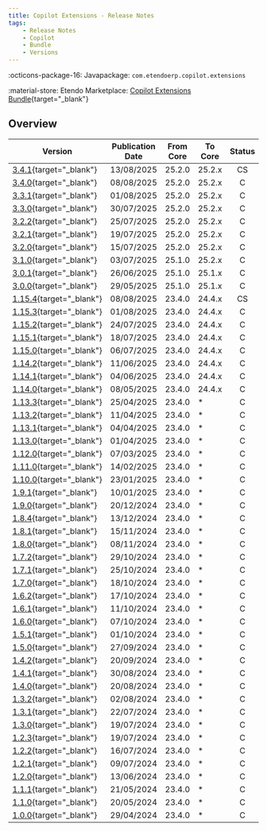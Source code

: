 ```yaml
---
title: Copilot Extensions - Release Notes
tags:
    - Release Notes
    - Copilot
    - Bundle
    - Versions
---
```

:octicons-package-16: Javapackage: `com.etendoerp.copilot.extensions`

:material-store: Etendo Marketplace: [Copilot Extensions Bundle](https://marketplace.etendo.cloud/#/product-details?module=82C5DA1B57884611ABA8F025619D4C05){target="_blank"}

## Overview

| Version | Publication Date | From Core | To Core | Status | GitHub|
| --- | --- | --- | --- | :---: | :---: |
| [3.4.1](https://github.com/etendosoftware/com.etendoerp.copilot.extensions/releases/tag/3.4.1){target="_blank"} | 13/08/2025 | 25.2.0 | 25.2.x | CS | :white_check_mark: |
| [3.4.0](https://github.com/etendosoftware/com.etendoerp.copilot.extensions/releases/tag/3.4.0){target="_blank"} | 08/08/2025 | 25.2.0 | 25.2.x | C | :white_check_mark: |
| [3.3.1](https://github.com/etendosoftware/com.etendoerp.copilot.extensions/releases/tag/3.3.1){target="_blank"} | 01/08/2025 | 25.2.0 | 25.2.x | C | :white_check_mark: |
| [3.3.0](https://github.com/etendosoftware/com.etendoerp.copilot.extensions/releases/tag/3.3.0){target="_blank"} | 30/07/2025 | 25.2.0 | 25.2.x | C | :white_check_mark: |
| [3.2.2](https://github.com/etendosoftware/com.etendoerp.copilot.extensions/releases/tag/3.2.2){target="_blank"} | 25/07/2025 | 25.2.0 | 25.2.x | C | :white_check_mark: |
| [3.2.1](https://github.com/etendosoftware/com.etendoerp.copilot.extensions/releases/tag/3.2.1){target="_blank"} | 19/07/2025 | 25.2.0 | 25.2.x | C | :white_check_mark: |
| [3.2.0](https://github.com/etendosoftware/com.etendoerp.copilot.extensions/releases/tag/3.2.0){target="_blank"} | 15/07/2025 | 25.2.0 | 25.2.x | C | :white_check_mark: |
| [3.1.0](https://github.com/etendosoftware/com.etendoerp.copilot.extensions/releases/tag/3.1.0){target="_blank"}   | 03/07/2025 | 25.1.0 | 25.2.x | C | :white_check_mark: |
| [3.0.1](https://github.com/etendosoftware/com.etendoerp.copilot.extensions/releases/tag/3.0.1){target="_blank"}   | 26/06/2025 | 25.1.0 | 25.1.x | C  | :white_check_mark: |
| [3.0.0](https://github.com/etendosoftware/com.etendoerp.copilot.extensions/releases/tag/3.0.0){target="_blank"}   | 29/05/2025 | 25.1.0 | 25.1.x | C  | :white_check_mark: |
| [1.15.4](https://github.com/etendosoftware/com.etendoerp.copilot.extensions/releases/tag/1.15.4){target="_blank"} | 08/08/2025 | 23.4.0 | 24.4.x | CS | :white_check_mark: |
| [1.15.3](https://github.com/etendosoftware/com.etendoerp.copilot.extensions/releases/tag/1.15.3){target="_blank"} | 01/08/2025 | 23.4.0 | 24.4.x | C | :white_check_mark: |
| [1.15.2](https://github.com/etendosoftware/com.etendoerp.copilot.extensions/releases/tag/1.15.2){target="_blank"} | 24/07/2025 | 23.4.0 | 24.4.x | C  | :white_check_mark: |
| [1.15.1](https://github.com/etendosoftware/com.etendoerp.copilot.extensions/releases/tag/1.15.1){target="_blank"} | 18/07/2025 | 23.4.0 | 24.4.x | C  | :white_check_mark: |
| [1.15.0](https://github.com/etendosoftware/com.etendoerp.copilot.extensions/releases/tag/1.15.0){target="_blank"} | 06/07/2025 | 23.4.0 | 24.4.x | C  | :white_check_mark: |
| [1.14.2](https://github.com/etendosoftware/com.etendoerp.copilot.extensions/releases/tag/1.14.2){target="_blank"} | 11/06/2025 | 23.4.0 | 24.4.x | C  | :white_check_mark: |
| [1.14.1](https://github.com/etendosoftware/com.etendoerp.copilot.extensions/releases/tag/1.14.1){target="_blank"} | 04/06/2025 | 23.4.0 | 24.4.x | C  | :white_check_mark: |
| [1.14.0](https://github.com/etendosoftware/com.etendoerp.copilot.extensions/releases/tag/1.14.0){target="_blank"} | 08/05/2025 | 23.4.0 | 24.4.x | C  | :white_check_mark: |
| [1.13.3](https://github.com/etendosoftware/com.etendoerp.copilot.extensions/releases/tag/1.13.3){target="_blank"} | 25/04/2025 | 23.4.0 | * | C | :white_check_mark: |
| [1.13.2](https://github.com/etendosoftware/com.etendoerp.copilot.extensions/releases/tag/1.13.2){target="_blank"} | 11/04/2025 | 23.4.0 | * | C | :white_check_mark: |
| [1.13.1](https://github.com/etendosoftware/com.etendoerp.copilot.extensions/releases/tag/1.13.1){target="_blank"} | 04/04/2025 | 23.4.0 | * | C | :white_check_mark: |
| [1.13.0](https://github.com/etendosoftware/com.etendoerp.copilot.extensions/releases/tag/1.13.0){target="_blank"} | 01/04/2025 | 23.4.0 | * | C | :white_check_mark: |
| [1.12.0](https://github.com/etendosoftware/com.etendoerp.copilot.extensions/releases/tag/1.12.0){target="_blank"} | 07/03/2025 | 23.4.0 | * | C | :white_check_mark: |
| [1.11.0](https://github.com/etendosoftware/com.etendoerp.copilot.extensions/releases/tag/1.11.0){target="_blank"} | 14/02/2025 | 23.4.0 | * | C | :white_check_mark: |
| [1.10.0](https://github.com/etendosoftware/com.etendoerp.copilot.extensions/releases/tag/1.10.0){target="_blank"} | 23/01/2025 | 23.4.0 | * | C | :white_check_mark: |
| [1.9.1](https://github.com/etendosoftware/com.etendoerp.copilot.extensions/releases/tag/1.9.1){target="_blank"}   | 10/01/2025 | 23.4.0 | * | C | :white_check_mark: |
| [1.9.0](https://github.com/etendosoftware/com.etendoerp.copilot.extensions/releases/tag/1.9.0){target="_blank"}   | 20/12/2024 | 23.4.0 | * | C | :white_check_mark: |
| [1.8.4](https://github.com/etendosoftware/com.etendoerp.copilot.extensions/releases/tag/1.8.4){target="_blank"}   | 13/12/2024 | 23.4.0 | * | C | :white_check_mark: |
| [1.8.1](https://github.com/etendosoftware/com.etendoerp.copilot.extensions/releases/tag/1.8.1){target="_blank"}   | 15/11/2024 | 23.4.0 | * | C | :white_check_mark: |
| [1.8.0](https://github.com/etendosoftware/com.etendoerp.copilot.extensions/releases/tag/1.8.0){target="_blank"}   | 08/11/2024 | 23.4.0 | * | C | :white_check_mark: |
| [1.7.2](https://github.com/etendosoftware/com.etendoerp.copilot.extensions/releases/tag/1.7.2){target="_blank"}   | 29/10/2024 | 23.4.0 | * | C | :white_check_mark: |
| [1.7.1](https://github.com/etendosoftware/com.etendoerp.copilot.extensions/releases/tag/1.7.1){target="_blank"}   | 25/10/2024 | 23.4.0 | * | C | :white_check_mark: |
| [1.7.0](https://github.com/etendosoftware/com.etendoerp.copilot.extensions/releases/tag/1.7.0){target="_blank"}   | 18/10/2024 | 23.4.0 | * | C | :white_check_mark: |
| [1.6.2](https://github.com/etendosoftware/com.etendoerp.copilot.extensions/releases/tag/1.6.2){target="_blank"}   | 17/10/2024 | 23.4.0 | * | C | :white_check_mark: |
| [1.6.1](https://github.com/etendosoftware/com.etendoerp.copilot.extensions/releases/tag/1.6.1){target="_blank"}   | 11/10/2024 | 23.4.0 | * | C | :white_check_mark: |
| [1.6.0](https://github.com/etendosoftware/com.etendoerp.copilot.extensions/releases/tag/1.6.0){target="_blank"}   | 07/10/2024 | 23.4.0 | * | C | :white_check_mark: |
| [1.5.1](https://github.com/etendosoftware/com.etendoerp.copilot.extensions/releases/tag/1.5.1){target="_blank"}   | 01/10/2024 | 23.4.0 | * | C | :white_check_mark: |
| [1.5.0](https://github.com/etendosoftware/com.etendoerp.copilot.extensions/releases/tag/1.5.0){target="_blank"}   | 27/09/2024 | 23.4.0 | * | C | :white_check_mark: |
| [1.4.2](https://github.com/etendosoftware/com.etendoerp.copilot.extensions/releases/tag/1.4.2){target="_blank"}   | 20/09/2024 | 23.4.0 | * | C | :white_check_mark: |
| [1.4.1](https://github.com/etendosoftware/com.etendoerp.copilot.extensions/releases/tag/1.4.1){target="_blank"}   | 30/08/2024 | 23.4.0 | * | C | :white_check_mark: |
| [1.4.0](https://github.com/etendosoftware/com.etendoerp.copilot.extensions/releases/tag/1.4.0){target="_blank"}   | 20/08/2024 | 23.4.0 | * | C | :white_check_mark: |
| [1.3.2](https://github.com/etendosoftware/com.etendoerp.copilot.extensions/releases/tag/1.3.2){target="_blank"}   | 02/08/2024 | 23.4.0 | * | C | :white_check_mark: |
| [1.3.1](https://github.com/etendosoftware/com.etendoerp.copilot.extensions/releases/tag/1.3.1){target="_blank"}   | 22/07/2024 | 23.4.0 | * | C | :white_check_mark: |
| [1.3.0](https://github.com/etendosoftware/com.etendoerp.copilot.extensions/releases/tag/1.3.0){target="_blank"}   | 19/07/2024 | 23.4.0 | * | C | :white_check_mark: |
| [1.2.3](https://github.com/etendosoftware/com.etendoerp.copilot.extensions/releases/tag/1.2.3){target="_blank"}   | 19/07/2024 | 23.4.0 | * | C | :white_check_mark: |
| [1.2.2](https://github.com/etendosoftware/com.etendoerp.copilot.extensions/releases/tag/1.2.2){target="_blank"}   | 16/07/2024 | 23.4.0 | * | C | :white_check_mark: |
| [1.2.1](https://github.com/etendosoftware/com.etendoerp.copilot.extensions/releases/tag/1.2.1){target="_blank"}   | 09/07/2024 | 23.4.0 | * | C | :white_check_mark: |
| [1.2.0](https://github.com/etendosoftware/com.etendoerp.copilot.extensions/releases/tag/1.2.0){target="_blank"}   | 13/06/2024 | 23.4.0 | * | C | :white_check_mark: |
| [1.1.1](https://github.com/etendosoftware/com.etendoerp.copilot.extensions/releases/tag/1.1.1){target="_blank"}   | 21/05/2024 | 23.4.0 | * | C | :white_check_mark: |
| [1.1.0](https://github.com/etendosoftware/com.etendoerp.copilot.extensions/releases/tag/1.1.0){target="_blank"}   | 20/05/2024 | 23.4.0 | * | C | :white_check_mark: |
| [1.0.0](https://github.com/etendosoftware/com.etendoerp.copilot.extensions/releases/tag/1.0.0){target="_blank"}   | 29/04/2024 | 23.4.0 | * | C | :white_check_mark: |